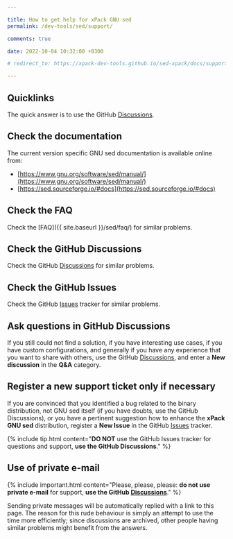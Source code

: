 ```yaml
---

title: How to get help for xPack GNU sed
permalink: /dev-tools/sed/support/

comments: true

date: 2022-10-04 10:32:00 +0300

# redirect_to: https://xpack-dev-tools.github.io/sed-xpack/docs/support/

---
```


## Quicklinks

The quick answer is to use the GitHub
[Discussions](https://github.com/xpack-dev-tools/sed-xpack/discussions/).

## Check the documentation

The current version specific GNU sed documentation is available online from:

- [https://www.gnu.org/software/sed/manual/](https://www.gnu.org/software/sed/manual/)
- [https://sed.sourceforge.io/#docs](https://sed.sourceforge.io/#docs)

## Check the FAQ

Check the [FAQ]({{ site.baseurl }}/sed/faq/)
for similar problems.

## Check the GitHub Discussions

Check the GitHub [Discussions](https://github.com/xpack-dev-tools/sed-xpack/discussions/) for
similar problems.

## Check the GitHub Issues

Check the GitHub
[Issues](https://github.com/xpack-dev-tools/sed-xpack/issues/)
tracker for similar problems.

## Ask questions in GitHub Discussions

If you still could not find a solution, if you have interesting use
cases, if you have custom configurations, and generally if you have
any experience that you want to share with others, use the GitHub
[Discussions](https://github.com/xpack-dev-tools/sed-xpack/discussions/),
and enter a **New discussion** in the **Q&A** category.

## Register a new support ticket only if necessary

If you are convinced that you identified a bug related to the binary
distribution, not GNU sed itself (if you have doubts, use the GitHub Discussions),
or you have a pertinent suggestion how to enhance the **xPack GNU sed**
distribution, register a **New Issue** in the GitHub
[Issues](https://github.com/xpack-dev-tools/sed-xpack/issues/)
tracker.

{% include tip.html content="**DO NOT** use the GitHub Issues tracker
for questions and support, **use the GitHub Discussions**." %}

## Use of private e-mail

{% include important.html content="Please, please, please: **do not use
private e-mail** for support, **use the GitHub
[Discussions](https://github.com/xpack-dev-tools/sed-xpack/discussions/)**." %}

Sending private messages will be automatically replied with
a link to this page.
The reason for this rude behaviour is simply an attempt to use
the time more efficiently; since discussions are archived, other people
having similar problems might benefit from the answers.
